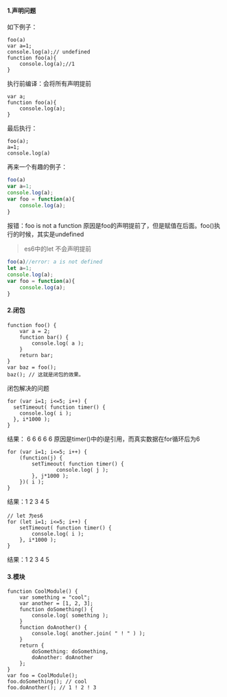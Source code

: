 #### 1.声明问题
如下例子：
```
foo(a)
var a=1;
console.log(a);// undefined
function foo(a){
    console.log(a);//1
}
```
执行前编译：会将所有声明提前
```
var a;
function foo(a){
    console.log(a);
}
```
最后执行：
```
foo(a);
a=1;
console.log(a)
```
再来一个有趣的例子：
```js
foo(a)
var a=1;
console.log(a);
var foo = function(a){
    console.log(a);
}
```
报错：foo is not a function
原因是foo的声明提前了，但是赋值在后面。foo()执行的时候，其实是undefined
>es6中的let 不会声明提前
```js
foo(a)//error: a is not defined
let a=1;
console.log(a);
var foo = function(a){
    console.log(a);
}
```
#### 2.闭包
```
function foo() {
    var a = 2;
    function bar() {
        console.log( a );
    }
    return bar;
}
var baz = foo();
baz(); // 这就是闭包的效果。
```
闭包解决的问题
```
for (var i=1; i<=5; i++) {
  setTimeout( function timer() {
    console.log( i );
  }, i*1000 );
}
```
结果： 6 6 6 6 6 
原因是timer()中的i是引用，而真实数据在for循环后为6
```
for (var i=1; i<=5; i++) {
    (function(j) {
        setTimeout( function timer() {
                console.log( j );
        }, j*1000 );
    })( i );
}
```
结果：1 2 3 4 5
```
// let 为es6
for (let i=1; i<=5; i++) {
    setTimeout( function timer() {
        console.log( i );
    }, i*1000 );
}
```
结果：1 2 3 4 5
#### 3.模块
```
function CoolModule() {
    var something = "cool";
    var another = [1, 2, 3];
    function doSomething() {
        console.log( something );
    }
    function doAnother() {
        console.log( another.join( " ! " ) );
    }
    return {
        doSomething: doSomething,
        doAnother: doAnother
    };
}
var foo = CoolModule();
foo.doSomething(); // cool
foo.doAnother(); // 1 ! 2 ! 3
```
